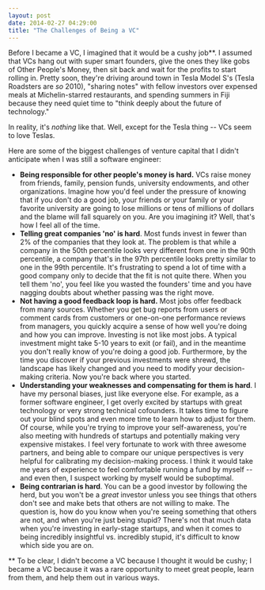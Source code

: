 ```yaml
---
layout: post
date: 2014-02-27 04:29:00
title: "The Challenges of Being a VC"
---
```


Before I became a VC, I imagined that it would be a cushy job**. I assumed that VCs hang out with super smart founders, give the ones they like gobs of Other People's Money, then sit back and wait for the profits to start rolling in. Pretty soon, they're driving around town in Tesla Model S's (Tesla Roadsters are _so_ 2010), "sharing notes" with fellow investors over expensed meals at Michelin-starred restaurants, and spending summers in Fiji because they need quiet time to "think deeply about the future of technology."

In reality, it's _nothing_ like that. Well, except for the Tesla thing -- VCs seem to love Teslas.

Here are some of the biggest challenges of venture capital that I didn't anticipate when I was still a software engineer:  

- **Being responsible for other people's money is hard.** VCs raise money from friends, family, pension funds, university endowments, and other organizations. Imagine how you'd feel under the pressure of knowing that if you don't do a good job, your friends or your family or your favorite university are going to lose millions or tens of millions of dollars and the blame will fall squarely on you. Are you imagining it? Well, that's how I feel all of the time.
- **Telling great companies 'no' is hard**. Most funds invest in fewer than 2% of the companies that they look at. The problem is that while a company in the 50th percentile looks very different from one in the 90th percentile, a company that's in the 97th percentile looks pretty similar to one in the 99th percentile. It's frustrating to spend a lot of time with a good company only to decide that the fit is not quite there. When you tell them 'no', you feel like you wasted the founders' time and you have nagging doubts about whether passing was the right move.
- **Not having a good feedback loop is hard.** Most jobs offer feedback from many sources. Whether you get bug reports from users or comment cards from customers or one-on-one performance reviews from managers, you quickly acquire a sense of how well you're doing and how you can improve. Investing is not like most jobs. A typical investment might take 5-10 years to exit (or fail), and in the meantime you don't really know of you're doing a good job. Furthermore, by the time you discover if your previous investments were shrewd, the landscape has likely changed and you need to modify your decision-making criteria. Now you're back where you started.
- **Understanding your weaknesses and compensating for them is hard**. I have my personal biases, just like everyone else. For example, as a former software engineer, I get overly excited by startups with great technology or very strong technical cofounders. It takes time to figure out your blind spots and even more time to learn how to adjust for them. Of course, while you're trying to improve your self-awareness, you're also meeting with hundreds of startups and potentially making very expensive mistakes. I feel very fortunate to work with three awesome partners, and being able to compare our unique perspectives is very helpful for calibrating my decision-making process. I think it would take me years of experience to feel comfortable running a fund by myself -- and even then, I suspect working by myself would be suboptimal.
- **Being contrarian is hard**. You can be a good investor by following the herd, but you won't be a _great_ investor unless you see things that others don't see and make bets that others are not willing to make. The question is, how do you know when you're seeing something that others are not, and when you're just being stupid? There's not that much data when you're investing in early-stage startups, and when it comes to being incredibly insightful vs. incredibly stupid, it's difficult to know which side you are on.

** To be clear, I didn't become a VC because I thought it would be cushy; I became a VC because it was a rare opportunity to meet great people, learn from them, and help them out in various ways.